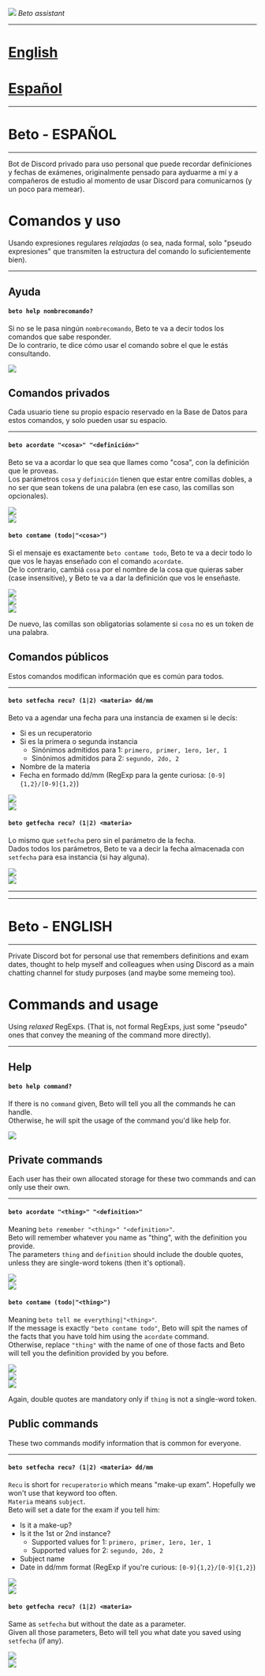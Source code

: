 <img src="imgs/pfp_small.png">    _Beto assistant_

<hr>

# [English](#beto---english)  
# [Español](#beto---español)

<hr>

# Beto - ESPAÑOL

<hr>

Bot de Discord privado para uso personal que puede recordar definiciones y fechas de exámenes, originalmente pensado para ayduarme a mí y a compañeros de estudio al momento de usar Discord para comunicarnos (y un poco para memear).  

# Comandos y uso  
Usando expresiones regulares _relajadas_ (o sea, nada formal, solo "pseudo expresiones" que transmiten la estructura del comando lo suficientemente bien).  

<hr>

## Ayuda  

#### ``` beto help nombrecomando? ```  
Si no se le pasa ningún ```nombrecomando```, Beto te va a decir todos los comandos que sabe responder.  
De lo contrario, te dice cómo usar el comando sobre el que le estás consultando.  

![](imgs/help.PNG)

## Comandos privados
Cada usuario tiene su propio espacio reservado en la Base de Datos para estos comandos, y solo pueden usar su espacio.  

<hr>

#### ``` beto acordate "<cosa>" "<definición>" ```  
Beto se va a acordar lo que sea que llames como "cosa", con la definición que le proveas.  
Los parámetros ```cosa``` y ```definición``` tienen que estar entre comillas dobles, a no ser que sean tokens de una palabra (en ese caso, las comillas son opcionales).  

![](imgs/acordate.PNG)  
![](imgs/acordate_single_word.PNG)  

#### ``` beto contame (todo|"<cosa>") ```  
Si el mensaje es exactamente ```beto contame todo```, Beto te va a decir todo lo que vos le hayas enseñado con el comando ```acordate```.  
De lo contrario, cambiá ```cosa``` por el nombre de la cosa que quieras saber (case insensitive), y Beto te va a dar la definición que vos le enseñaste.  

![](imgs/contame_todo.PNG)  
![](imgs/contame_parameter.PNG)  
![](imgs/contame_parameter_single_word.PNG)  

De nuevo, las comillas son obligatorias solamente si ```cosa``` no es un token de una palabra.  

## Comandos públicos
Estos comandos modifican información que es común para todos.

<hr>

#### ``` beto setfecha recu? (1|2) <materia> dd/mm ```  
Beto va a agendar una fecha para una instancia de examen si le decís:
- Si es un recuperatorio
- Si es la primera o segunda instancia
  - Sinónimos admitidos para 1: ```primero, primer, 1ero, 1er, 1```
  - Sinónimos admitidos para 2: ```segundo, 2do, 2```
- Nombre de la materia
- Fecha en formado dd/mm (RegExp para la gente curiosa: ```[0-9]{1,2}/[0-9]{1,2}```)  

![](imgs/setfecha.PNG)  
![](imgs/setfecha_recu.PNG)

#### ``` beto getfecha recu? (1|2) <materia> ```  
Lo mismo que ```setfecha``` pero sin el parámetro de la fecha.  
Dados todos los parámetros, Beto te va a decir la fecha almacenada con ```setfecha``` para esa instancia (si hay alguna).  

![](imgs/getfecha.PNG)  
![](imgs/getfecha_recu.PNG)

<hr>
<hr>

# Beto - ENGLISH

<hr>

Private Discord bot for personal use that remembers definitions and exam dates, thought to help myself and colleagues when using Discord as a main chatting channel for study purposes (and maybe some memeing too).

# Commands and usage
Using _relaxed_ RegExps. (That is, not formal RegExps, just some "pseudo" ones that convey the meaning of the command more directly). 

<hr>

## Help

#### ``` beto help command? ```  
If there is no ```command``` given, Beto will tell you all the commands he can handle.  
Otherwise, he will spit the usage of the command you'd like help for.  

![](imgs/help.PNG)

## Private commands
Each user has their own allocated storage for these two commands and can only use their own.  

<hr>

#### ``` beto acordate "<thing>" "<definition>" ```  
Meaning ```beto remember "<thing>" "<definition>"```.  
Beto will remember whatever you name as "thing", with the definition you provide.  
The parameters ```thing``` and ```definition``` should include the double quotes, unless they are single-word tokens (then it's optional).  

![](imgs/acordate.PNG)  
![](imgs/acordate_single_word.PNG)  

#### ``` beto contame (todo|"<thing>") ```  
Meaning ```beto tell me everything|"<thing>"```.  
If the message is exactly ```"beto contame todo"```, Beto will spit the names of the facts that you have told him using the ```acordate``` command.  
Otherwise, replace ```"thing"``` with the name of one of those facts and Beto will tell you the definition provided by you before.  

![](imgs/contame_todo.PNG)  
![](imgs/contame_parameter.PNG)  
![](imgs/contame_parameter_single_word.PNG)  

Again, double quotes are mandatory only if ```thing``` is not a single-word token.  

## Public commands
These two commands modify information that is common for everyone.

<hr>

#### ``` beto setfecha recu? (1|2) <materia> dd/mm ```  
```Recu``` is short for ```recuperatorio``` which means "make-up exam". Hopefully we won't use that keyword too often.  
```Materia``` means ```subject```.  
Beto will set a date for the exam if you tell him:  
- Is it a make-up?
- Is it the 1st or 2nd instance?
  - Supported values for 1: ```primero, primer, 1ero, 1er, 1```
  - Supported values for 2: ```segundo, 2do, 2```
- Subject name
- Date in dd/mm format (RegExp if you're curious: ```[0-9]{1,2}/[0-9]{1,2}```)  

![](imgs/setfecha.PNG)  
![](imgs/setfecha_recu.PNG)

#### ``` beto getfecha recu? (1|2) <materia> ```  
Same as ```setfecha``` but without the date as a parameter.  
Given all those parameters, Beto will tell you what date you saved using ```setfecha``` (if any).  

![](imgs/getfecha.PNG)  
![](imgs/getfecha_recu.PNG)
